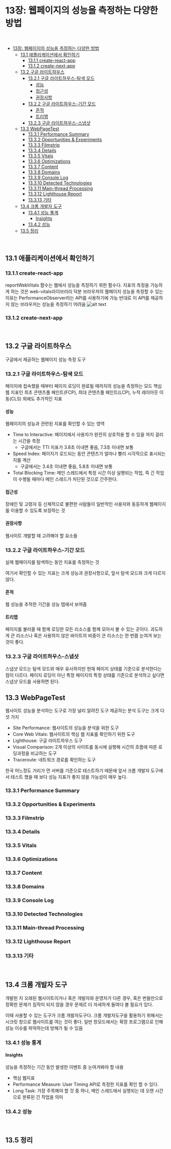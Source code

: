 # 13장: 웹페이지의 성능을 측정하는 다양한 방법

<br>

- [13장: 웹페이지의 성능을 측정하는 다양한 방법](#13장-웹페이지의-성능을-측정하는-다양한-방법)
  - [13.1 애플리케이션에서 확인하기](#131-애플리케이션에서-확인하기)
    - [13.1.1 create-react-app](#1311-create-react-app)
    - [13.1.2 create-next-app](#1312-create-next-app)
  - [13.2 구글 라이트하우스](#132-구글-라이트하우스)
    - [13.2.1 구글 라이트하우스-탐색 모드](#1321-구글-라이트하우스-탐색-모드)
      - [성능](#성능)
      - [접근성](#접근성)
      - [권장사항](#권장사항)
    - [13.2.2 구글 라이트하우스-기간 모드](#1322-구글-라이트하우스-기간-모드)
      - [흔적](#흔적)
      - [트리맵](#트리맵)
    - [13.2.3 구글 라이트하우스-스냅샷](#1323-구글-라이트하우스-스냅샷)
  - [13.3 WebPageTest](#133-webpagetest)
    - [13.3.1 Performance Summary](#1331-performance-summary)
    - [13.3.2 Opportunities \& Experiments](#1332-opportunities--experiments)
    - [13.3.3 Filmstrip](#1333-filmstrip)
    - [13.3.4 Details](#1334-details)
    - [13.3.5 Vitals](#1335-vitals)
    - [13.3.6 Optimizations](#1336-optimizations)
    - [13.3.7 Content](#1337-content)
    - [13.3.8 Domains](#1338-domains)
    - [13.3.9 Console Log](#1339-console-log)
    - [13.3.10 Detected Technologies](#13310-detected-technologies)
    - [13.3.11 Main-thread Processing](#13311-main-thread-processing)
    - [13.3.12 Lighthouse Report](#13312-lighthouse-report)
    - [13.3.13 기타](#13313-기타)
  - [13.4 크롬 개발자 도구](#134-크롬-개발자-도구)
    - [13.4.1 성능 통계](#1341-성능-통계)
      - [Insights](#insights)
    - [13.4.2 성능](#1342-성능)
  - [13.5 정리](#135-정리)

<br>

## 13.1 애플리케이션에서 확인하기

### 13.1.1 create-react-app

reportWebVitals 함수는 웹에서 성능을 측정하기 위한 함수다.
지표의 측정을 가능하게 하는 것은 web-vitals라이브러리 덕분
브라우저의 웹페이지 성능을 측정할 수 있는 이유는 PerformanceObserver라는 API를 사용하기에 가능
반대로 이 API를 제공하지 않는 브라우저는 성능을 측정하기 어려움
![alt text](image.png)

### 13.1.2 create-next-app

<br>

## 13.2 구글 라이트하우스

구글에서 제공하는 웹페이지 성능 측정 도구

### 13.2.1 구글 라이트하우스-탐색 모드

페이지에 접속했을 때부터 페이지 로딩이 완료될 때까지의 성능을 측정하는 모드
핵심 웹 지표인 최초 콘텐츠풀 페인트(FCP), 최대 콘텐츠풀 페인트(LCP), 누적 레이아웃 이동(CLS) 외에도 추가적인 지표

#### 성능

웹페이지의 성능과 관련된 지표를 확인할 수 있는 영역

- Time to Interactive: 페이지에서 사용자가 완전히 상호작용 할 수 있을 까지 걸리는 시간을 측정
  - 구글에서는 TTI 지표가 3.8초 이내면 좋음, 7.3초 이내면 보통
- Speed Index: 페이지가 로드되는 동안 콘텐츠가 얼마나 빨리 시각적으로 표시되는 지를 계산
  - 구글에서는 3.4초 이내면 좋음, 5.8초 이내면 보통
- Total Blocking Time: 메인 스레드에서 특정 시간 이상 실행되는 작업, 즉 긴 작업이 수행될 때마다 메인 스레드가 차단된 것으로 간주한다.

#### 접근성

장애인 및 고령자 등 신체적으로 불편한 사람들이 일반적인 사용자와 동등하게 웹페이지를 이용할 수 있도록 보장하는 것

#### 권장사항

웹사이트 개발할 때 고려해야 할 요소들

### 13.2.2 구글 라이트하우스-기간 모드

실제 웹페이지를 탐색하는 동안 지표를 측정하는 것

여기서 확인할 수 있는 지표는 크게 성능과 권장사항으로, 앞서 탐색 모드와 크게 다르지 않다.

#### 흔적

웹 성능을 추적한 기간을 성능 탭에서 보여줌

#### 트리맵

페이지를 불러올 때 함께 로딩한 모든 리소스를 함께 모아서 볼 수 있는 곳이다.
과도하게 큰 리소스나 혹은 사용하지 않은 바이트의 비중이 큰 리소스는 한 번쯤 눈여겨 보는 것이 좋다.

### 13.2.3 구글 라이트하우스-스냅샷

스냅샷 모드는 탐색 모드와 매우 유사하지만 현재 페이지 상태를 기준으로 분석한다는 점이 다르다.
페이지 로딩이 아닌 특정 페이지의 특정 상태를 기준으로 분석하고 싶다면 스냅샷 모드를 사용하면 된다.
<br>

## 13.3 WebPageTest

웹사이트 성능을 분석하는 도구로 가장 널리 알려진 도구
제공하는 분석 도구는 크게 다섯 가지

- Site Performance: 웹사이트의 성능을 분석을 위한 도구
- Core Web Vitals: 웹사이트의 핵심 웹 지표를 확인하기 위한 도구
- Lighthouse: 구글 라이트하우스 도구
- Visual Comparison: 2개 이상의 사이트를 동시에 실행해 시간의 흐름에 따른 로딩과정을 비교하는 도구
- Traceroute: 네트워크 경로를 확인하는 도구

한국 어느정도 거리가 먼 서버를 기준으로 테스트하기 때문에 앞서 크롬 개발자 도구에서 테스트 했을 때 보다 성능 지표가 좋지 않을 가능성이 매우 높다.

### 13.3.1 Performance Summary

### 13.3.2 Opportunities & Experiments

### 13.3.3 Filmstrip

### 13.3.4 Details

### 13.3.5 Vitals

### 13.3.6 Optimizations

### 13.3.7 Content

### 13.3.8 Domains

### 13.3.9 Console Log

### 13.3.10 Detected Technologies

### 13.3.11 Main-thread Processing

### 13.3.12 Lighthouse Report

### 13.3.13 기타

<br>

## 13.4 크롬 개발자 도구

개발된 지 오래된 웹사이트이거나 혹은 개발자와 운영자가 다른 경우, 혹은 번들만으로 정확한 문제가 짐작이 되지 않을 경우 문제르 더 자세하게 들여다 볼 필요가 있다.

이때 사용할 수 있는 도구가 크롬 개발자도구다.
크롬 개발자도구을 활용하기 위해서는 시크릿 창으로 웹사이트를 여는 것이 좋다.
일반 창모드에서는 확장 프로그램으로 인해 성능 이슈를 파악하는데 방해가 될 수 있음

### 13.4.1 성능 통계

#### Insights

성능을 측정하는 기간 동안 발생한 이벤트 중 눈여겨봐야 할 내용

- 핵심 웹지표
- Performance Measure: User Timing API로 측정한 지표를 확인 할 수 있다.
- Long Task: 가장 주목해야 할 것 중 하나, 메인 스레드에서 실행되는 데 오랜 시간으로 분류된 긴 작업을 의미

### 13.4.2 성능

<br>

## 13.5 정리

